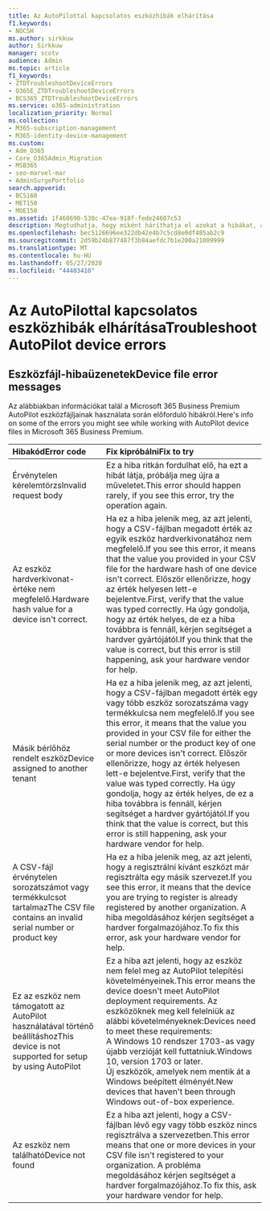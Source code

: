 ```yaml
---
title: Az AutoPilottal kapcsolatos eszközhibák elhárítása
f1.keywords:
- NOCSH
ms.author: sirkkuw
author: Sirkkuw
manager: scotv
audience: Admin
ms.topic: article
f1_keywords:
- ZTDTroubleshootDeviceErrors
- O365E_ZTDTroubleshootDeviceErrors
- BCS365_ZTDTroubleshootDeviceErrors
ms.service: o365-administration
localization_priority: Normal
ms.collection:
- M365-subscription-management
- M365-identity-device-management
ms.custom:
- Adm_O365
- Core_O365Admin_Migration
- MSB365
- seo-marvel-mar
- AdminSurgePortfolio
search.appverid:
- BCS160
- MET150
- MOE150
ms.assetid: 1f468690-530c-47ea-918f-fede24607c53
description: Megtudhatja, hogy miként háríthatja el azokat a hibákat, amelyek a Microsoft 365 Business Premium AutoPilot eszközfájljainak használata során jelenhetnek meg.
ms.openlocfilehash: bec5126696ee322db42e4b7c5cd8e0df485ab2c9
ms.sourcegitcommit: 2d59b24b877487f3b84aefdc7b1e200a21009999
ms.translationtype: MT
ms.contentlocale: hu-HU
ms.lasthandoff: 05/27/2020
ms.locfileid: "44403410"
---
```

# <a name="troubleshoot-autopilot-device-errors"></a><span data-ttu-id="a48d1-103">Az AutoPilottal kapcsolatos eszközhibák elhárítása</span><span class="sxs-lookup"><span data-stu-id="a48d1-103">Troubleshoot AutoPilot device errors</span></span>

## <a name="device-file-error-messages"></a><span data-ttu-id="a48d1-104">Eszközfájl-hibaüzenetek</span><span class="sxs-lookup"><span data-stu-id="a48d1-104">Device file error messages</span></span>

<span data-ttu-id="a48d1-105">Az alábbiakban információkat talál a Microsoft 365 Business Premium AutoPilot eszközfájljainak használata során előforduló hibákról.</span><span class="sxs-lookup"><span data-stu-id="a48d1-105">Here's info on some of the errors you might see while working with AutoPilot device files in Microsoft 365 Business Premium.</span></span> 
  
|<span data-ttu-id="a48d1-106">**Hibakód**</span><span class="sxs-lookup"><span data-stu-id="a48d1-106">**Error code**</span></span>|<span data-ttu-id="a48d1-107">**Fix kipróbálni**</span><span class="sxs-lookup"><span data-stu-id="a48d1-107">**Fix to try**</span></span>|
|:-----|:-----|
|<span data-ttu-id="a48d1-108">Érvénytelen kérelemtörzs</span><span class="sxs-lookup"><span data-stu-id="a48d1-108">Invalid request body</span></span>  <br/> |<span data-ttu-id="a48d1-109">Ez a hiba ritkán fordulhat elő, ha ezt a hibát látja, próbálja meg újra a műveletet.</span><span class="sxs-lookup"><span data-stu-id="a48d1-109">This error should happen rarely, if you see this error, try the operation again.</span></span>  <br/> |
|<span data-ttu-id="a48d1-110">Az eszköz hardverkivonat-értéke nem megfelelő.</span><span class="sxs-lookup"><span data-stu-id="a48d1-110">Hardware hash value for a device isn't correct.</span></span>  <br/> |<span data-ttu-id="a48d1-111">Ha ez a hiba jelenik meg, az azt jelenti, hogy a CSV-fájlban megadott érték az egyik eszköz hardverkivonatához nem megfelelő.</span><span class="sxs-lookup"><span data-stu-id="a48d1-111">If you see this error, it means that the value you provided in your CSV file for the hardware hash of one device isn't correct.</span></span> <span data-ttu-id="a48d1-112">Először ellenőrizze, hogy az érték helyesen lett-e bejelentve.</span><span class="sxs-lookup"><span data-stu-id="a48d1-112">First, verify that the value was typed correctly.</span></span> <span data-ttu-id="a48d1-113">Ha úgy gondolja, hogy az érték helyes, de ez a hiba továbbra is fennáll, kérjen segítséget a hardver gyártójától.</span><span class="sxs-lookup"><span data-stu-id="a48d1-113">If you think that the value is correct, but this error is still happening, ask your hardware vendor for help.</span></span>  <br/> |
|<span data-ttu-id="a48d1-114">Másik bérlőhöz rendelt eszköz</span><span class="sxs-lookup"><span data-stu-id="a48d1-114">Device assigned to another tenant</span></span>  <br/> |<span data-ttu-id="a48d1-115">Ha ez a hiba jelenik meg, az azt jelenti, hogy a CSV-fájlban megadott érték egy vagy több eszköz sorozatszáma vagy termékkulcsa nem megfelelő.</span><span class="sxs-lookup"><span data-stu-id="a48d1-115">If you see this error, it means that the value you provided in your CSV file for either the serial number or the product key of one or more devices isn't correct.</span></span> <span data-ttu-id="a48d1-116">Először ellenőrizze, hogy az érték helyesen lett-e bejelentve.</span><span class="sxs-lookup"><span data-stu-id="a48d1-116">First, verify that the value was typed correctly.</span></span> <span data-ttu-id="a48d1-117">Ha úgy gondolja, hogy az érték helyes, de ez a hiba továbbra is fennáll, kérjen segítséget a hardver gyártójától.</span><span class="sxs-lookup"><span data-stu-id="a48d1-117">If you think that the value is correct, but this error is still happening, ask your hardware vendor for help.</span></span>  <br/> |
|<span data-ttu-id="a48d1-118">A CSV-fájl érvénytelen sorozatszámot vagy termékkulcsot tartalmaz</span><span class="sxs-lookup"><span data-stu-id="a48d1-118">The CSV file contains an invalid serial number or product key</span></span>  <br/> |<span data-ttu-id="a48d1-119">Ha ez a hiba jelenik meg, az azt jelenti, hogy a regisztrálni kívánt eszközt már regisztrálta egy másik szervezet.</span><span class="sxs-lookup"><span data-stu-id="a48d1-119">If you see this error, it means that the device you are trying to register is already registered by another organization.</span></span> <span data-ttu-id="a48d1-120">A hiba megoldásához kérjen segítséget a hardver forgalmazójához.</span><span class="sxs-lookup"><span data-stu-id="a48d1-120">To fix this error, ask your hardware vendor for help.</span></span>  <br/> |
|<span data-ttu-id="a48d1-121">Ez az eszköz nem támogatott az AutoPilot használatával történő beállításhoz</span><span class="sxs-lookup"><span data-stu-id="a48d1-121">This device is not supported for setup by using AutoPilot</span></span>  <br/> | <span data-ttu-id="a48d1-122">Ez a hiba azt jelenti, hogy az eszköz nem felel meg az AutoPilot telepítési követelményeinek.</span><span class="sxs-lookup"><span data-stu-id="a48d1-122">This error means the device doesn't meet AutoPilot deployment requirements.</span></span> <span data-ttu-id="a48d1-123">Az eszközöknek meg kell felelniük az alábbi követelményeknek:</span><span class="sxs-lookup"><span data-stu-id="a48d1-123">Devices need to meet these requirements:</span></span>  <br/>  <span data-ttu-id="a48d1-124">A Windows 10 rendszer 1703-as vagy újabb verzióját kell futtatniuk.</span><span class="sxs-lookup"><span data-stu-id="a48d1-124">Windows 10, version 1703 or later.</span></span>  <br/>  <span data-ttu-id="a48d1-125">Új eszközök, amelyek nem mentik át a Windows beépített élményét.</span><span class="sxs-lookup"><span data-stu-id="a48d1-125">New devices that haven't been through Windows out-of-box experience.</span></span>  <br/> |
|<span data-ttu-id="a48d1-126">Az eszköz nem található</span><span class="sxs-lookup"><span data-stu-id="a48d1-126">Device not found</span></span>  <br/> |<span data-ttu-id="a48d1-127">Ez a hiba azt jelenti, hogy a CSV-fájlban lévő egy vagy több eszköz nincs regisztrálva a szervezetben.</span><span class="sxs-lookup"><span data-stu-id="a48d1-127">This error means that one or more devices in your CSV file isn't registered to your organization.</span></span> <span data-ttu-id="a48d1-128">A probléma megoldásához kérjen segítséget a hardver forgalmazójához.</span><span class="sxs-lookup"><span data-stu-id="a48d1-128">To fix this, ask your hardware vendor for help.</span></span>  <br/> |
